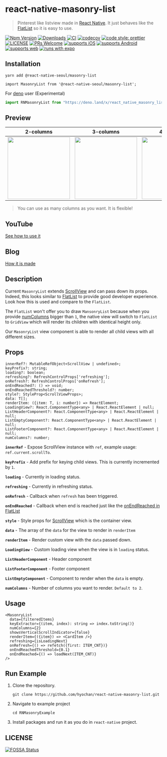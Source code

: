 # react-native-masonry-list

> Pinterest like listview made in [React Native](https://reactnative.dev). It just behaves like the [FlatList](https://reactnative.dev/docs/next/flatlist) so it is easy to use.

[![Npm Version](http://img.shields.io/npm/v/@react-native-seoul/masonry-list.svg?style=flat-square)](https://npmjs.org/package/@react-native-seoul/masonry-list)
[![Downloads](http://img.shields.io/npm/dm/@react-native-seoul/masonry-list.svg?style=flat-square)](https://npmjs.org/package/@react-native-seoul/masonry-list)
[![CI](https://github.com/hyochan/react-native-masonry-list/actions/workflows/ci.yml/badge.svg)](https://github.com/hyochan/react-native-masonry-list/actions/workflows/ci.yml)
[![codecov](https://codecov.io/gh/hyochan/react-native-masonry-list/branch/master/graph/badge.svg?token=MSQVHOV57A)](https://codecov.io/gh/hyochan/react-native-masonry-list)
[![code style: prettier](https://img.shields.io/badge/code_style-prettier-ff69b4.svg?style=flat-square)](https://github.com/prettier/prettier)
[![LICENSE](http://img.shields.io/npm/l/@react-native-seoul/masonry-list.svg?style=flat-square)](https://npmjs.org/package/@react-native-seoul/masonry-list)
[![PRs Welcome](https://img.shields.io/badge/PRs-welcome-brightgreen.svg?style=flat-square)](CONTRIBUTING.md)
[![supports iOS](https://img.shields.io/badge/iOS-4630EB.svg?style=flat-square&logo=APPLE&labelColor=999999&logoColor=fff)](https://itunes.apple.com/app/apple-store/id982107779)
[![supports Android](https://img.shields.io/badge/Android-4630EB.svg?style=flat-square&logo=ANDROID&labelColor=A4C639&logoColor=fff)](https://play.google.com/store/apps/details?id=host.exp.exponent&referrer=www)
[![supports web](https://img.shields.io/badge/web-4630EB.svg?style=flat-square&logo=GOOGLE-CHROME&labelColor=4285F4&logoColor=fff)](https://docs.expo.io/workflow/web/)
[![runs with expo](https://img.shields.io/badge/Runs%20with%20Expo-000.svg?style=flat&logo=EXPO&labelColor=ffffff&logoColor=000)](https://github.com/expo/expo)

## Installation

```
yarn add @react-native-seoul/masonry-list
```

```tsx
import MasonryList from '@react-native-seoul/masonry-list';
```

For [deno](https://deno.land) user (Experimental)
```ts
import RNMasonryList from "https://deno.land/x/react_native_masonry_list/index.ts";
```

## Preview

| 2-columns | 3-columns | 4-columns |
|------------|:-----------:|:-----------:|
|<img src="https://user-images.githubusercontent.com/27461460/116809803-f170e680-ab7a-11eb-8f16-e28a3ab0c741.gif" width=200/>|<img src="https://user-images.githubusercontent.com/27461460/116815966-08bfcc00-ab9b-11eb-9b9f-5928484217d9.gif" width=200/>|<img src="https://user-images.githubusercontent.com/27461460/116815949-f6459280-ab9a-11eb-8434-85f3cc834202.gif" width=200/>|

> You can use as many columns as you want. It is flexible!

## YouTube

[See how to use it](https://www.youtube.com/watch?v=QxSKAcKKW_Q)

## Blog
[How it is made](https://dooboolab.medium.com/react-native-masonry-list-a5365647f2c1)

## Description

Current `MasonryList` extends [ScrollView](https://reactnative.dev/docs/next/scrollview) and can pass down its props. Indeed, this looks similar to [FlatList](https://reactnative.dev/docs/next/flatlist) to provide good developer experience. Look how this is used and compare to the `FlatList`.

The `FlatList` won't offer you to draw `MansonryList` because when you provide [numColumns](https://reactnative.dev/docs/next/flatlist#numcolumns) bigger than `1`, the native view will switch to `FlatList` to `GridView` which will render its children with identical height only.

Our `MasonryList` view component is able to render all child views with all different sizes.

## Props

```tsx
innerRef?: MutableRefObject<ScrollView | undefined>;
keyPrefix?: string;
loading?: boolean;
refreshing?: RefreshControlProps['refreshing'];
onRefresh?: RefreshControlProps['onRefresh'];
onEndReached?: () => void;
onEndReachedThreshold?: number;
style?: StyleProp<ScrollViewProps>;
data: T[];
renderItem: ({item: T, i: number}) => ReactElement;
LoadingView?: React.ComponentType<any> | React.ReactElement | null;
ListHeaderComponent?: React.ComponentType<any> | React.ReactElement | null;
ListEmptyComponent?: React.ComponentType<any> | React.ReactElement | null;
ListFooterComponent?: React.ComponentType<any> | React.ReactElement | null;
numColumns?: number;
```

**`innerRef`** -            Expose ScrollView instance with `ref`, example usage:  `ref.current.scrollTo`.

**`keyPrefix`** -             Add prefix for keying child views. This is currently incremented by `1`.

**`loading`** -             Currently in loading status.

**`refreshing`** -          Currently in refreshing status.

**`onRefresh`** -           Callback when `refresh` has been triggered.

**`onEndReached`** -        Callback when end is reached just like the [onEndReached in FlatList](https://reactnative.dev/docs/flatlist#onendreached)

**`style`** -               Style props for [ScrollView](https://reactnative.dev/docs/next/scrollview) which is the container view.

**`data`** -                The array of the `data` for the view to render in `renderItem`

**`renderItem`** -          Render custom view with the `data` passed down.

**`LoadingView`** -         Custom loading view when the view is in `loading` status.

**`ListHeaderComponent`** - Header component

**`ListFooterComponent`** - Footer component

**`ListEmptyComponent`** -  Component to render when the `data` is empty.

**`numColumns`** -          Number of columns you want to render. `Default to 2`.


## Usage

```tsx
<MasonryList
  data={filteredItems}
  keyExtractor={(item, index): string => index.toString()}
  numColumns={2}
  showsVerticalScrollIndicator={false}
  renderItem={({item}) => <CardItem />}
  refreshing={isLoadingNext}
  onRefresh={() => refetch({first: ITEM_CNT})}
  onEndReachedThreshold={0.1}
  onEndReached={() => loadNext(ITEM_CNT)}
/>
```


## Run Example
1. Clone the repository.

    ```
    git clone https://github.com/hyochan/react-native-masonry-list.git
    ```
    
2. Navigate to example project

    ```
    cd RNMasonryExample
    ```

3. Install packages and run it as you do in `react-native` project.


## LICENSE
[![FOSSA Status](https://app.fossa.com/api/projects/git%2Bgithub.com%2Fhyochan%2Freact-native-masonry-list.svg?type=large)](https://app.fossa.com/projects/git%2Bgithub.com%2Fhyochan%2Freact-native-masonry-list?ref=badge_large)
